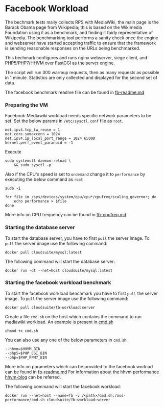 # Facebook Workload

The bechmark tests maily collects RPS with MediaWiki, the main page is the Barack Obama page from Wikipedia; this is based on the Wikimedia Foundation using it as a benchmark, and finding it fairly representative of Wikipedia. The benchmarking tool performs a sanity check once the engine and webserver have started accepting traffic to ensure that the framework is sending reasonable responses on the URLs being benchmarked.

This bechmark configures and runs nginx webserver, siege client, and PHP5/PHP7/HHVM over FastCGI as the server engine.

The script will run 300 warmup requests, then as many requests as possible in 1 minute. Statistics are only collected and displayed for the second set of data.

The facebook benchmark readme file can be found in [fb-readme.md](https://github.com/facebookarchive/oss-performance/blob/v2019.02.13.00/README.md)

### Preparing the VM
Facebook-Mediawiki workload needs specific network parameters to be set. Set the below params in `/etc/sysctl.conf` file as `root`.
```
net.ipv4.tcp_tw_reuse = 1
net.core.somaxconn = 1024
net.ipv4.ip_local_port_range = 1024 65000
kernel.perf_event_paranoid = -1
```

Execute
```
sudo systemctl daemon-reload \
	&& sudo sysctl -p
```

Also if the CPU's speed is set to `ondemand` change it to `performance` by executing the below command as `root`
```
sudo -i

for file in /sys/devices/system/cpu/cpu*/cpufreq/scaling_governor; do
	echo performance > $file
done
```

More info on CPU frequency can be found in [fb-cpufreq.md](https://github.com/facebookarchive/oss-performance/blob/v2019.02.13.00/cpufreq.md)

### Starting the database server ####
To start the database server, you have to first `pull` the server image. To `pull` the server image use the following command:
```
docker pull cloudsuite/mysql:latest
```
The following command will start the database server:
```
docker run -dt --net=host cloudsuite/mysql:latest
```

### Starting the facebook workload benchmark ####
To start the facebook workload benchmark you have to first `pull` the server image. To `pull` the server image use the following command:
```
docker pull cloudsuite/fb-workload:server
``` 
Create a file `cmd.sh` on the host which contains the command to run mediawiki workload. An example is present in [cmd.sh](../../benchmarks/fb-oss-performance/files/cmd.sh)
```
chmod +x cmd.sh
```

You can also use any one of the below parameters in `cmd.sh`
```
--hhvm=$HHVM_BIN
--php5=$PHP_CGI_BIN
--php=$PHP_FPM7_BIN
```

More info on parameters which can be provided to the facebook worload can be found in [fb-readme.md](https://github.com/facebookarchive/oss-performance/blob/v2019.02.13.00/README.md)
For information about the hhvm performance [hhvm-blog](https://hhvm.com/blog/9293/lockdown-results-and-hhvm-performance) can be referred.

The following command will start the facebook workload:

```
docker run --net=host --name=fb -v /<path>/cmd.sh:/oss-performance/cmd.sh cloudsuite/fb-workload:server
```
